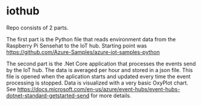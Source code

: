 # iothub
Repo consists of 2 parts.

The first part is the Python file that reads environment data from the Raspberry Pi Sensehat to the IoT hub. Starting point was https://github.com/Azure-Samples/azure-iot-samples-python

The second part is the .Net Core application that processes the events send by the IoT hub.
The data is averaged per hour and stored in a json file. 
This file is opened when the aplication starts and updated every time the event processing is stopped. 
Data is visualized with a very basic OxyPlot chart. See https://docs.microsoft.com/en-us/azure/event-hubs/event-hubs-dotnet-standard-getstarted-send for more details.
